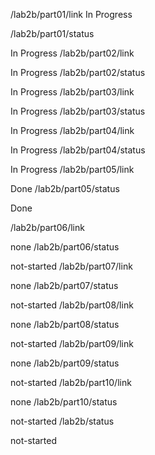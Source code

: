 /lab2b/part01/link
In Progress

/lab2b/part01/status

In Progress
/lab2b/part02/link

In Progress
/lab2b/part02/status

In Progress
/lab2b/part03/link

In Progress
/lab2b/part03/status

In Progress
/lab2b/part04/link

In Progress
/lab2b/part04/status

In Progress
/lab2b/part05/link

Done
/lab2b/part05/status

Done

/lab2b/part06/link

none
/lab2b/part06/status

not-started
/lab2b/part07/link

none
/lab2b/part07/status

not-started
/lab2b/part08/link

none
/lab2b/part08/status

not-started
/lab2b/part09/link

none
/lab2b/part09/status

not-started
/lab2b/part10/link

none
/lab2b/part10/status

not-started
/lab2b/status

not-started